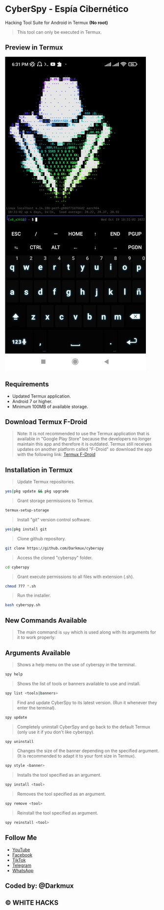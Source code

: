 # CyberSpy - Espía Cibernético
Hacking Tool Suite for Android in Termux **(No root)**
> This tool can only be executed in Termux.
## Preview in Termux
![CyberSpy](https://github.com/Darkmux/cyberspy/blob/main/images/CyberSpy.png)
## Requirements
* Updated Termux application.
* Android 7 or higher.
* Minimum 100MB of available storage.
## Download Termux F-Droid
> Note: It is not recommended to use the Termux application that is available in "Google Play Store" because the developers no longer maintain this app and therefore it is outdated.  Termux still receives updates on another platform called "F-Droid" so download the app with the following link:
[Termux F-Droid](https://f-droid.org/en/packages/com.termux)
## Installation in Termux
> Update Termux repositories.
```bash
yes|pkg update && pkg upgrade
```
> Grant storage permissions to Termux.
```bash
termux-setup-storage
```
> Install "git" version control software.
```bash
yes|pkg install git
```
> Clone github repository.
```bash
git clone https://github.com/Darkmux/cyberspy
```
> Access the cloned "cyberspy" folder.
```bash
cd cyberspy
```
> Grant execute permissions to all files with extension (.sh).
```bash
chmod 777 *.sh
```
> Run the installer.
```bash
bash cyberspy.sh
```
## New Commands Available
> The main command is `spy` which is used along with its arguments for it to work properly:
## Arguments Available
> Shows a help menu on the use of cyberspy in the terminal.
```bash
spy help
```
> Shows the list of tools or banners available to use and install.
```bash
spy list <tools|banners>
```
> Find and update CyberSpy to its latest version.  (Run it whenever they enter the terminal).
```bash
spy update
```
> Completely uninstall CyberSpy and go back to the default Termux (only use it if you don't like cyberspy).
```bash
spy uninstall
```
> Changes the size of the banner depending on the specified argument.  (It is recommended to adapt it to your font size in Termux).
```bash
spy style <banner>
```
> Installs the tool specified as an argument.
```bash
spy install <tool>
```
> Removes the tool specified as an argument.
```bash
spy remove <tool>
```
> Reinstall the tool specified as argument.
```bash
spy reinstall <tool>
```
## Follow Me
* [YouTube](https://youtube.com/channel/UCfMjNcFvJae_9g7wQI2W7EA)
* [Facebook](https://www.facebook.com/whitehacks00 "WHITE HACKS")
* [TikTok](https://tiktok.com/@whitehacks00 "WHITE HACKS")
* [Telegram](https://t.me/whitehacks00 "WHITE HACKS")
* [WhatsApp](https://wa.me/+593981480757 "Darkmux")
## Coded by: @Darkmux
## © WHITE HACKS
